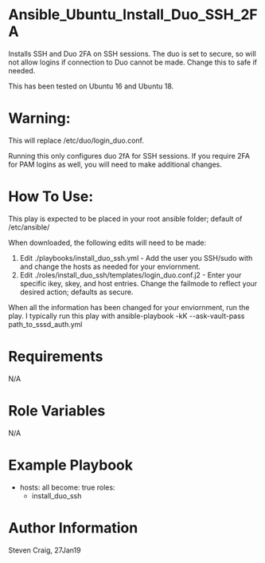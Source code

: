 # Ansible_Ubuntu_Install_Duo_SSH_2FA
Installs SSH and Duo 2FA on SSH sessions. The duo is set to secure, so will not allow logins if connection to Duo cannot be made. Change this to safe if needed.

This has been tested on Ubuntu 16 and Ubuntu 18.

# Warning:
This will replace /etc/duo/login_duo.conf.

Running this only configures duo 2fA for SSH sessions. If you require 2FA for PAM logins as well, you will need to make additional changes.

# How To Use:
This play is expected to be placed in your root ansible folder; default of /etc/ansible/

When downloaded, the following edits will need to be made:

1. Edit ./playbooks/install_duo_ssh.yml - Add the user you SSH/sudo with and change the hosts as needed for your enviornment.
2. Edit ./roles/install_duo_ssh/templates/login_duo.conf.j2 - Enter your specific ikey, skey, and host entries. Change the failmode to reflect your desired action; defaults as secure.

When all the information has been changed for your enviornment, run the play. I typically run this play with ansible-playbook -kK --ask-vault-pass path_to_sssd_auth.yml

# Requirements
N/A

# Role Variables
N/A 

# Example Playbook

  - hosts: all
    become: true
    roles:
      - install_duo_ssh

# Author Information
Steven Craig, 27Jan19
